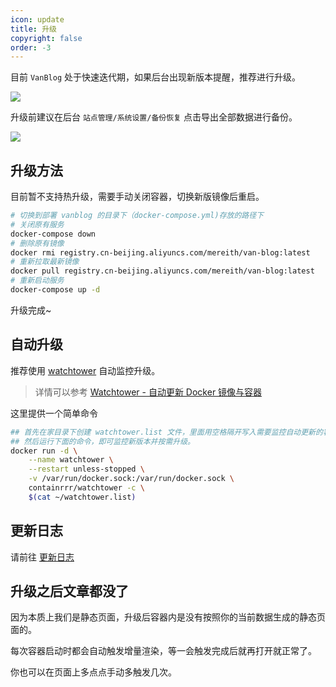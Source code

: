 ```yaml
---
icon: update
title: 升级
copyright: false
order: -3
---
```


目前 `VanBlog` 处于快速迭代期，如果后台出现新版本提醒，推荐进行升级。

![](https://pic.mereith.com/img/e314ee92dd1ad9b5b6c0b814b014c247.clipboard-2022-08-22.png)

升级前建议在后台 `站点管理/系统设置/备份恢复` 点击导出全部数据进行备份。

![](https://pic.mereith.com/img/4eba8540c5a7a5ae41885289abf98514.clipboard-2022-08-15.png)

## 升级方法

目前暂不支持热升级，需要手动关闭容器，切换新版镜像后重启。

```bash
# 切换到部署 vanblog 的目录下（docker-compose.yml)存放的路径下
# 关闭原有服务
docker-compose down
# 删除原有镜像
docker rmi registry.cn-beijing.aliyuncs.com/mereith/van-blog:latest
# 重新拉取最新镜像
docker pull registry.cn-beijing.aliyuncs.com/mereith/van-blog:latest
# 重新启动服务
docker-compose up -d
```

升级完成~

## 自动升级

推荐使用 [watchtower](https://github.com/containrrr/watchtower) 自动监控升级。

> 详情可以参考 [Watchtower - 自动更新 Docker 镜像与容器](https://www.jianshu.com/p/eefbc08d9dc8)

这里提供一个简单命令

```bash
## 首先在家目录下创建 watchtower.list 文件，里面用空格隔开写入需要监控自动更新的容器名
## 然后运行下面的命令，即可监控新版本并按需升级。
docker run -d \
    --name watchtower \
    --restart unless-stopped \
    -v /var/run/docker.sock:/var/run/docker.sock \
    containrrr/watchtower -c \
    $(cat ~/watchtower.list)
```

## 更新日志

请前往 [更新日志](/ref/changelog.md)

## 升级之后文章都没了

因为本质上我们是静态页面，升级后容器内是没有按照你的当前数据生成的静态页面的。

每次容器启动时都会自动触发增量渲染，等一会触发完成后就再打开就正常了。

你也可以在页面上多点点手动多触发几次。
